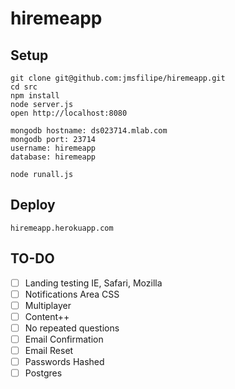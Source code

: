 # hiremeapp

## Setup
    git clone git@github.com:jmsfilipe/hiremeapp.git
    cd src
    npm install
    node server.js
    open http://localhost:8080

    mongodb hostname: ds023714.mlab.com
    mongodb port: 23714
    username: hiremeapp
    database: hiremeapp
    
    node runall.js
    
## Deploy
    hiremeapp.herokuapp.com
    
## TO-DO
- [ ] Landing testing IE, Safari, Mozilla
- [ ] Notifications Area CSS
- [ ] Multiplayer
- [ ] Content++
- [ ] No repeated questions
- [ ] Email Confirmation
- [ ] Email Reset
- [ ] Passwords Hashed
- [ ] Postgres
